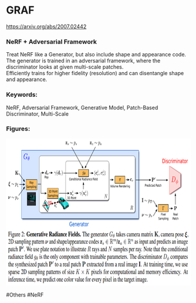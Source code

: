 # GRAF
https://arxiv.org/abs/2007.02442

### NeRF + Adversarial Framework  
Treat NeRF like a Generator, but also include shape and appearance code.  
The generator is trained in an adversarial framework, where the discriminator looks at given multi-scale patches.  
Efficiently trains for higher fidelity (resolution) and can disentangle shape and appearance.

### Keywords:
NeRF, Adversarial Framework, Generative Model, Patch-Based Discriminator, Multi-Scale

### Figures:
<p float="left">
  <img src="https://github.com/laphisboy/ml-papers/blob/main/figures/GRAF_fig2.PNG" height="400">
</p>

#Others #NeRF

